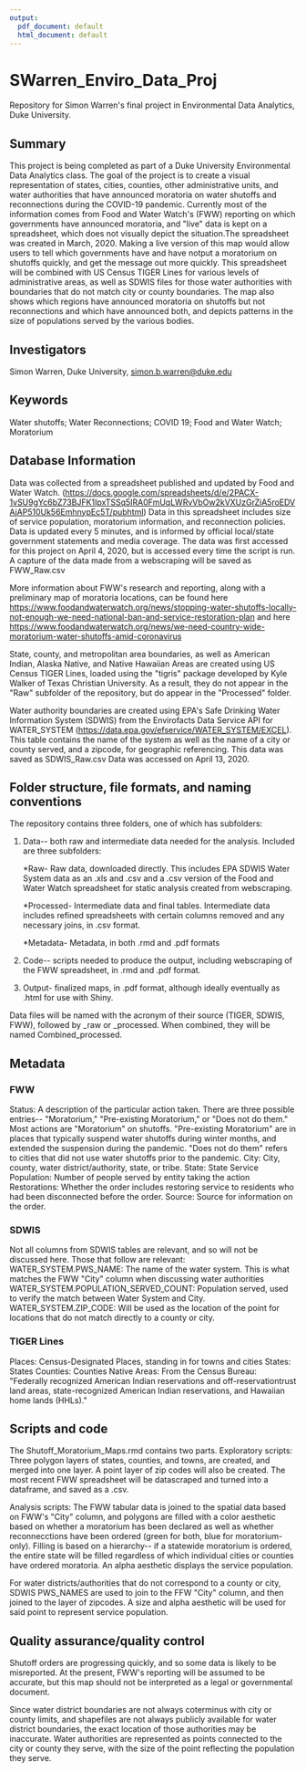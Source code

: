 ```yaml
---
output:
  pdf_document: default
  html_document: default
---
```

# SWarren_Enviro_Data_Proj
Repository for Simon Warren's final project in Environmental Data Analytics, Duke University.

## Summary

This project is being completed as part of a Duke University Environmental Data Analytics class. The goal of the project is to create a visual representation of states, cities, counties, other administrative units, and water authorities that have announced moratoria on water shutoffs and reconnections during the COVID-19 pandemic. Currently most of the information comes from Food and Water Watch's (FWW) reporting on which governments have announced moratoria, and "live" data is kept on a spreadsheet, which does not visually depict the situation.The spreadsheet was created in March, 2020. Making a live version of this map would allow users to tell which governments have and have notput a moratorium on shutoffs quickly, and get the message out more quickly. This spreadsheet will be combined with US Census TIGER Lines for various levels of administrative areas, as well as SDWIS files for those water authorities with boundaries that do not match city or county boundaries. The map also shows which regions have announced moratoria on shutoffs but not reconnections and which have announced both, and depicts patterns in the size of populations served by the various bodies.

## Investigators

Simon Warren, Duke University, simon.b.warren@duke.edu

## Keywords

Water shutoffs; Water Reconnections; COVID 19; Food and Water Watch; Moratorium

## Database Information

Data was collected from a spreadsheet published and updated by Food and Water Watch. (https://docs.google.com/spreadsheets/d/e/2PACX-1vSU9gYc6bZ73BJFK1IpxTSSq5IRA0FmUqLWRvVbOw2kVXUzGrZiA5roEDVAjAP510Uk56EmhnypEc5T/pubhtml) Data in this spreadsheet includes size of service population, moratorium information, and reconnection policies.  Data is updated every 5 minutes, and is informed by official local/state government statements and media coverage. The data was first accessed for this project on April 4, 2020, but is accessed every time the script is run. A capture of the data made from a webscraping will be saved as FWW_Raw.csv

More information about FWW's research and reporting, along with a preliminary map of moratoria locations,  can be found here https://www.foodandwaterwatch.org/news/stopping-water-shutoffs-locally-not-enough-we-need-national-ban-and-service-restoration-plan and here https://www.foodandwaterwatch.org/news/we-need-country-wide-moratorium-water-shutoffs-amid-coronavirus 

State, county, and metropolitan area boundaries, as well as American Indian, Alaska Native, and Native Hawaiian Areas are created using US Census TIGER Lines, loaded using the "tigris" package developed by Kyle Walker of Texas Christian University. As a result, they do not appear in the "Raw" subfolder of the repository, but do appear in the "Processed" folder.

Water authority boundaries are created using EPA's Safe Drinking Water Information System (SDWIS) from the Envirofacts Data Service API for WATER_SYSTEM (https://data.epa.gov/efservice/WATER_SYSTEM/EXCEL). This table contains the name of the system as well as the name of a city or county served, and a zipcode, for geographic referencing. This data was saved as SDWIS_Raw.csv Data was accessed on April 13, 2020.


## Folder structure, file formats, and naming conventions 

The repository contains three folders, one of which has subfolders:

1. Data-- both raw and intermediate data needed for the analysis. Included are three subfolders:

      *Raw- Raw data, downloaded directly. This includes EPA SDWIS Water System data as an .xls and .csv and a .csv version of the Food and Water Watch spreadsheet for static analysis created from webscraping.
  
    *Processed- Intermediate data and final tables. Intermediate data includes refined spreadsheets with certain columns removed and any necessary joins, in .csv format.
  
    *Metadata- Metadata, in both .rmd and .pdf formats

2. Code-- scripts needed to produce the output, including webscraping of the FWW spreadsheet, in .rmd and .pdf format.

3. Output- finalized maps, in .pdf format, although ideally eventually as .html for use with Shiny.
  
Data files will be named with the acronym of their source (TIGER, SDWIS, FWW), followed by _raw or _processed. When combined, they will be named Combined_processed.

## Metadata

### FWW
Status: A description of the particular action taken. There are three possible entries-- "Moratorium," "Pre-existing Moratorium," or "Does not do them." Most actions are "Moratorium" on shutoffs. "Pre-existing Moratorium" are in places that typically suspend water shutoffs during winter months, and extended the suspension during the pandemic. "Does not do them" refers to cities that did not use water shutoffs prior to the pandemic.
City: City, county, water district/authority, state, or tribe.
State: State
Service Population: Number of people served by entity taking the action
Restorations: Whether the order includes restoring service to residents who had been disconnected before the order.
Source: Source for information on the order.

### SDWIS
Not all columns from SDWIS tables are relevant, and so will not be discussed here. Those that follow are relevant:
WATER_SYSTEM.PWS_NAME: The name of the water system. This is what matches the FWW "City" column when discussing water authorities
WATER_SYSTEM.POPULATION_SERVED_COUNT: Population served, used to verify the match between Water System and City.
WATER_SYSTEM.ZIP_CODE: Will be used as the location of the point for locations that do not match directly to a county or city.

### TIGER Lines
Places: Census-Designated Places, standing in for towns and cities
States: States
Counties: Counties
Native Areas: From the Census Bureau: "Federally recognized American Indian reservations and off-reservationtrust land areas, state-recognized American Indian reservations, and Hawaiian home lands (HHLs)."

## Scripts and code
The Shutoff_Moratorium_Maps.rmd contains two parts.
Exploratory scripts: Three polygon layers of states, counties, and towns, are created, and merged into one layer.
A point layer of zip codes will also be created.
The most recent FWW spreadsheet will be datascraped and turned into a dataframe, and saved as a .csv.

Analysis scripts: The FWW tabular data is joined to the spatial data based on FWW's "City" column, and polygons are filled with a color aesthetic based on whether a moratorium has been declared as well as whether reconnecctions have been ordered (green for both, blue for moratorium-only). Filling is based on a hierarchy-- if a statewide moratorium is ordered, the entire state will be filled regardless of which individual cities or counties have ordered moratoria. An alpha aesthetic displays the service population.

For water districts/authorities that do not correspond to a county or city, SDWIS PWS_NAMES are used to join to the FFW "City" column, and then joined to the layer of zipcodes. A size and alpha aesthetic will be used for said point to represent service population.

## Quality assurance/quality control
Shutoff orders are progressing quickly, and so some data is likely to be misreported. At the present, FWW's reporting will be assumed to be accurate, but this map should not be interpreted as a legal or governmental document.

Since water district boundaries are not always coterminus with city or county limits, and shapefiles are not always publicly available for water district boundaries, the exact location of those authorities may be inaccurate. Water authorities are represented as points connected to the city or county they serve, with the size of the point reflecting the population they serve.